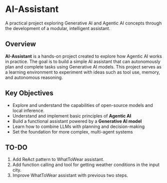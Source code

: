 # AI-Assistant

A practical project exploring Generative AI and Agentic AI concepts through the development of a modular, intelligent assistant.

## Overview

**AI-Assistant** is a hands-on project created to explore how Agentic AI works in practice. The goal is to build a simple AI assistant that can autonomously plan and complete tasks using Generative AI models. This project serves as a learning environment to experiment with ideas such as tool use, memory, and autonomous reasoning.

## Key Objectives

- Explore and understand the capabilities of open-source models and local inference.
- Understand and implement basic principles of **Agentic AI**
- Build a functional assistant powered by a **Generative AI model**
- Learn how to combine LLMs with planning and decision-making
- Set the foundation for more complex, multi-agent systems

## TO-DO

1. Add ReAct pattern to WhatToWear assistant.
2. Add function calling and tool for getting weather conditions in the input city.
3. Improve WhatToWear assistant with previous two steps.
